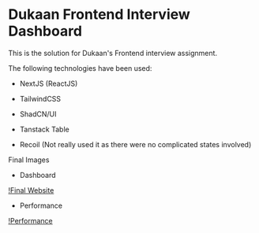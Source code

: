 # Dukaan Frontend Interview Dashboard

This is the solution for Dukaan's Frontend interview assignment.

The following technologies have been used:

- NextJS (ReactJS)

- TailwindCSS

- ShadCN/UI

- Tanstack Table

- Recoil (Not really used it as there were no complicated states involved)

Final Images

- Dashboard

[!Final Website](/blob/main/assets/screenshots/final-website.png)

- Performance

[!Performance](/blob/main/assets/screenshots/performace.png)
